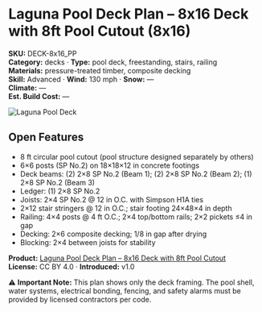 # Laguna Pool Deck Plan – 8x16 Deck with 8ft Pool Cutout (8x16)
**SKU:** DECK-8x16_PP  
**Category:** decks · **Type:** pool deck, freestanding, stairs, railing  
**Materials:** pressure-treated timber, composite decking  
**Skill:** Advanced · **Wind:** 130 mph · **Snow:** —  
**Climate:** —  
**Est. Build Cost:** —

![Laguna Pool Deck](https://i.etsystatic.com/59867749/r/il/cc7cb3/7142065243/il_fullxfull.7142065243_c6uy.jpg)

## Open Features
- 8 ft circular pool cutout (pool structure designed separately by others)   
- 6×6 posts (SP No.2) on 18×18×12 in concrete footings   
- Deck beams: (2) 2×8 SP No.2 (Beam 1); (2) 2×8 SP No.2 (Beam 2); (1) 2×8 SP No.2 (Beam 3)   
- Ledger: (1) 2×8 SP No.2   
- Joists: 2×4 SP No.2 @ 12 in O.C. with Simpson H1A ties   
- 2×12 stair stringers @ 12 in O.C.; stair footing 24×48×4 in depth   
- Railing: 4×4 posts @ 4 ft O.C.; 2×4 top/bottom rails; 2×2 pickets ≤4 in gap   
- Decking: 2×6 composite decking; 1/8 in gap after drying   
- Blocking: 2×4 between joists for stability 

**Product:** [Laguna Pool Deck Plan – 8x16 Deck with 8ft Pool Cutout](https://bamboodesigns.com/products/laguna-pool-deck-plan-8x16-deck-with-8ft-pool-cutout)  
**License:** CC BY 4.0 · **Introduced:** v1.0  

⚠️ **Important Note:** This plan shows only the deck framing. The pool shell, water systems, electrical bonding, fencing, and safety alarms must be provided by licensed contractors per code.  
